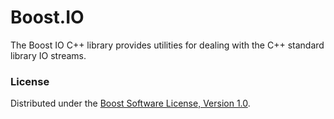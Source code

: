 # Boost.IO

The Boost IO C++ library provides utilities for dealing with the C++ standard
library IO streams.

### License

Distributed under the
[Boost Software License, Version 1.0](http://www.boost.org/LICENSE_1_0.txt).
